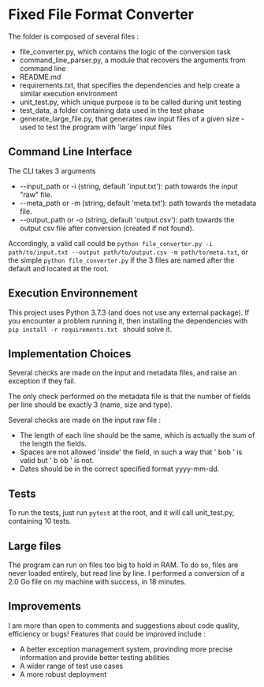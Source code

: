 # Fixed File Format Converter

The folder is composed of several files :
* file_converter.py, which contains the logic of the conversion task
* command_line_parser.py, a module that recovers the arguments from command line
* README.md
* requirements.txt, that specifies the dependencies and help create a similar execution environment
* unit_test.py, which unique purpose is to be called during unit testing 
* test_data, a folder containing data used in the test phase
* generate_large_file.py, that generates raw input files of a given size - used to test the program with 'large' input files

## Command Line Interface
The CLI takes 3 arguments
* --input_path or -i (string, default 'input.txt'): path towards the input "raw" file.
* --meta_path or -m (string, default 'meta.txt'): path towards the metadata file.
* --output_path or -o (string, default 'output.csv'): path towards the output csv file after conversion (created if not found).

Accordingly, a valid call could be ```python file_converter.py -i path/to/input.txt --output path/to/output.csv -m path/to/meta.txt```, or the simple ```python file_converter.py``` if the 3 files are named after the default and located at the root.

## Execution Environnement
This project uses Python 3.7.3 (and does not use any external package). If you encounter a problem running it, then installing the dependencies with ```pip install -r requirements.txt ``` should solve it.

## Implementation Choices
Several checks are made on the input and metadata files, and raise an exception if they fail.

The only check performed on the metadata file is that the number of fields per line should be exactly 3 (name, size and type). 

Several checks are made on the input raw file :
* The length of each line should be the same, which is actually the sum of the length the fields.
* Spaces are not allowed 'inside' the field, in such a way that '  bob ' is valid but ' b ob ' is not.
* Dates should be in the correct specified format yyyy-mm-dd.

## Tests
To run the tests, just run ```pytest``` at the root, and it will call unit_test.py, containing 10 tests.

## Large files
The program can run on files too big to hold in RAM. To do so, files are never loaded entirely, but read line by line. I performed a conversion of a 2.0 Go file on my machine with success, in 18 minutes.

## Improvements
I am more than open to comments and suggestions about code quality, efficiency or bugs! Features that could be improved include :
* A better exception management system, provinding more precise information and provide better testing abilities
* A wider range of test use cases
* A more robust deployment






